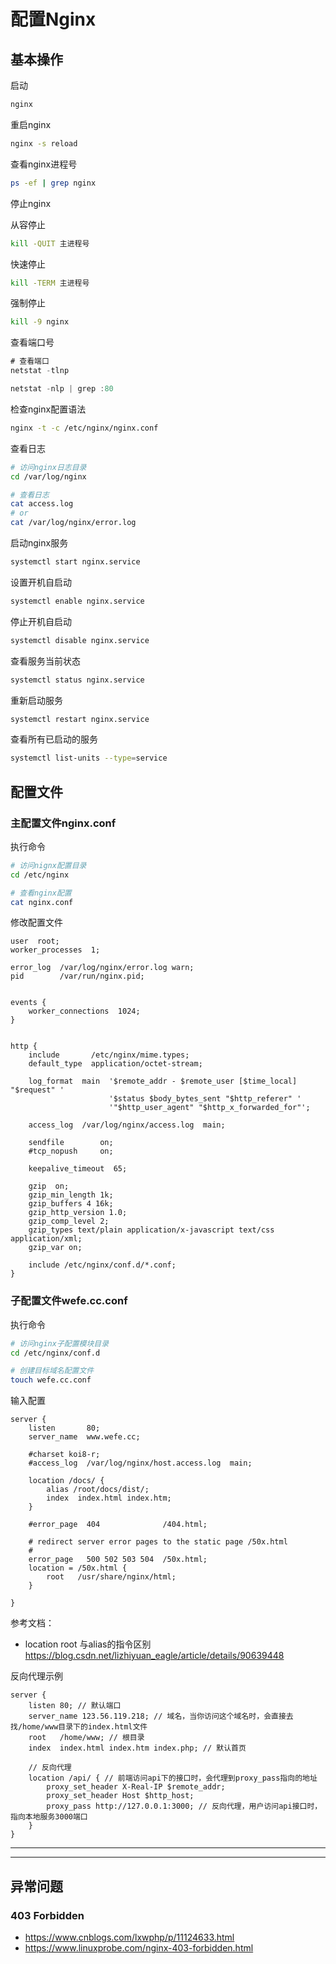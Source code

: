 # 配置Nginx

## 基本操作

启动

```sh
nginx
```

重启nginx

```sh
nginx -s reload
```

查看nginx进程号

```sh
ps -ef | grep nginx
```

停止nginx

从容停止

```sh
kill -QUIT 主进程号
```

快速停止

```sh
kill -TERM 主进程号
```

强制停止

```sh
kill -9 nginx
```

查看端口号

```js
# 查看端口
netstat -tlnp

netstat -nlp | grep :80
```

检查nginx配置语法

```sh
nginx -t -c /etc/nginx/nginx.conf
```

查看日志

```sh
# 访问nginx日志目录
cd /var/log/nginx

# 查看日志
cat access.log
# or
cat /var/log/nginx/error.log
```

启动nginx服务

```sh
systemctl start nginx.service
```

设置开机自启动

```sh
systemctl enable nginx.service
```

停止开机自启动

```sh
systemctl disable nginx.service
```

查看服务当前状态

```sh
systemctl status nginx.service
```

重新启动服务

```sh
systemctl restart nginx.service
```

查看所有已启动的服务

```sh
systemctl list-units --type=service
```

## 配置文件

### 主配置文件nginx.conf

执行命令

```sh
# 访问nignx配置目录
cd /etc/nginx

# 查看nginx配置
cat nginx.conf
```

修改配置文件

```nginx
user  root;
worker_processes  1;

error_log  /var/log/nginx/error.log warn;
pid        /var/run/nginx.pid;


events {
    worker_connections  1024;
}


http {
    include       /etc/nginx/mime.types;
    default_type  application/octet-stream;

    log_format  main  '$remote_addr - $remote_user [$time_local] "$request" '
                      '$status $body_bytes_sent "$http_referer" '
                      '"$http_user_agent" "$http_x_forwarded_for"';

    access_log  /var/log/nginx/access.log  main;

    sendfile        on;
    #tcp_nopush     on;

    keepalive_timeout  65;

    gzip  on;
    gzip_min_length 1k;
    gzip_buffers 4 16k;
    gzip_http_version 1.0;
    gzip_comp_level 2;
    gzip_types text/plain application/x-javascript text/css application/xml;
    gzip_var on;

    include /etc/nginx/conf.d/*.conf;
}
```

### 子配置文件wefe.cc.conf

执行命令

```sh
# 访问nginx子配置模块目录
cd /etc/nginx/conf.d

# 创建目标域名配置文件
touch wefe.cc.conf
```

输入配置

```nginx
server {
    listen       80;
    server_name  www.wefe.cc;

    #charset koi8-r;
    #access_log  /var/log/nginx/host.access.log  main;

    location /docs/ {
        alias /root/docs/dist/;
        index  index.html index.htm;
    }

    #error_page  404              /404.html;

    # redirect server error pages to the static page /50x.html
    #
    error_page   500 502 503 504  /50x.html;
    location = /50x.html {
        root   /usr/share/nginx/html;
    }

}
```

参考文档：

- location root 与alias的指令区别 <https://blog.csdn.net/lizhiyuan_eagle/article/details/90639448>

反向代理示例

```nginx
server {
    listen 80; // 默认端口
    server_name 123.56.119.218; // 域名，当你访问这个域名时，会直接去找/home/www目录下的index.html文件
    root   /home/www; // 根目录
    index  index.html index.htm index.php; // 默认首页

    // 反向代理
    location /api/ { // 前端访问api下的接口时，会代理到proxy_pass指向的地址
        proxy_set_header X-Real-IP $remote_addr;
        proxy_set_header Host $http_host;
        proxy_pass http://127.0.0.1:3000; // 反向代理，用户访问api接口时，指向本地服务3000端口
    }
}
```

---

---

## 异常问题

### 403 Forbidden

- <https://www.cnblogs.com/lxwphp/p/11124633.html>
- <https://www.linuxprobe.com/nginx-403-forbidden.html>
